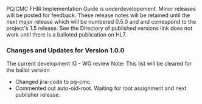 PQ/CMC FHIR Implementation Guide is underdevelopement.  Minor releases will be posted for feedback. These release notes will be retained until the next major release which will be numbered 0.5.0 and and correspond to the project's 1.5 release.  See the Directory of published versions link does not work until there is a balloted publication on HL7.

### Changes and Updates for Version 1.0.0
The current development IG - WG review
Note: This list will be cleared for the ballot version

- Changed jira-code to pq-cmc
- Commented out auto-oid-root. Waiting for root assignment and next publisher release.


